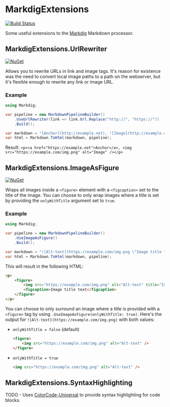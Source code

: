 # MarkdigExtensions
[![Build Status](https://dev.azure.com/arthurrump/MarkdigExtensions/_apis/build/status/CI?branchName=master)](https://dev.azure.com/arthurrump/MarkdigExtensions/_build/latest?definitionId=15&branchName=master)

Some useful extensions to the [Markdig](https://github.com/lunet-io/markdig) Markdown processor.

## MarkdigExtensions.UrlRewriter
[![NuGet](https://img.shields.io/nuget/v/MarkdigExtensions.UrlRewriter.svg)](https://www.nuget.org/packages/MarkdigExtensions.UrlRewriter/)

Allows you to rewrite URLs in link and image tags. It's reason for existence was the need to convert local image paths to a path on the webserver, but it's flexible enough to rewrite any link or image URL.

### Example
```csharp
using Markdig;

var pipeline = new MarkdownPipelineBuilder()
    .UseUrlRewriter(link => link.Url.Replace("http://", "https://"))
    .Build();

var markdown = "[Anchor](http://example.net), ![Image](http://example.com/img.png)";
var html = Markdown.ToHtml(markdown, pipeline);
```

Result: `<p><a href="https://example.net">Anchor</a>, <img src="https://example.com/img.png" alt="Image" /></p>`

## MarkdigExtensions.ImageAsFigure
[![NuGet](https://img.shields.io/nuget/v/MarkdigExtensions.ImageAsFigure.svg)](https://www.nuget.org/packages/MarkdigExtensions.ImageAsFigure/)

Wraps all images inside a `<figure>` element with a `<figcaption>` set to the title of the image. You can choose to only wrap images where a title is set by providing the `onlyWithTitle` argument set to `true`.

### Example
```csharp
using Markdig;

var pipeline = new MarkdownPipelineBuilder()
    .UseImageAsFigure()
    .Build();

var markdown = "![Alt-text](https://example.com/img.png \"Image title text\")";
var html = Markdown.ToHtml(markdown, pipeline);
```

This will result in the following HTML:

```html
<p>
    <figure>
    	<img src="https://example.com/img.png" alt="Alt-text" title="Image title text" />
        <figcaption>Image title text</figcaption>
    </figure>
</p>
```

You can choose to only surround an image where a title is provided with a `<figure>` tag by using `.UseImageAsFigure(onlyWithTitle: true)`. Here's the output for `![Alt-text](https://example.com/img.png)` with both values:

- `onlyWithTitle = false` (default)

  ```html
  <figure>
      <img src="https://example.com/img.png" alt="Alt-text" />
  </figure>
  ```

- `onlyWithTitle = true`

  ```html
  <img src="https://example.com/img.png" alt="Alt-text" />
  ```

## MarkdigExtensions.SyntaxHighlighting
TODO - Uses [ColorCode-Universal](https://github.com/WilliamABradley/ColorCode-Universal) to provide syntax highlighting for code blocks.
